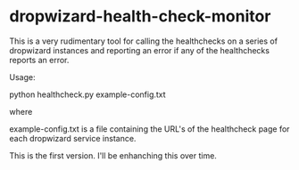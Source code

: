 dropwizard-health-check-monitor
===============================

This is a very rudimentary tool for calling the healthchecks on a series of dropwizard instances and reporting an error if any of the healthchecks reports an error.

Usage:

python healthcheck.py example-config.txt


where

example-config.txt is a file containing the URL's of the healthcheck page for each dropwizard service instance.



This is the first version.  I'll be enhanching this over time.
